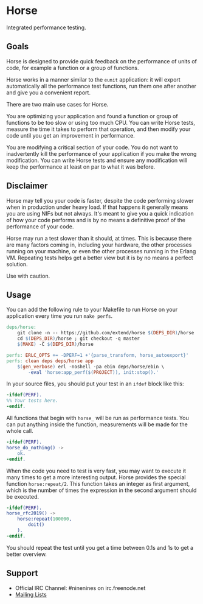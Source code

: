 Horse
=====

Integrated performance testing.

Goals
-----

Horse is designed to provide quick feedback on the performance
of units of code, for example a function or a group of functions.

Horse works in a manner similar to the `eunit` application: it
will export automatically all the performance test functions,
run them one after another and give you a convenient report.

There are two main use cases for Horse.

You are optimizing your application and found a function or
group of functions to be too slow or using too much CPU. You
can write Horse tests, measure the time it takes to perform
that operation, and then modify your code until you get an
improvement in performance.

You are modifying a critical section of your code. You do not
want to inadvertently kill the performance of your application
if you make the wrong modification. You can write Horse tests
and ensure any modification will keep the performance at least
on par to what it was before.

Disclaimer
----------

Horse may tell you your code is faster, despite the code performing
slower when in production under heavy load. If that happens it
generally means you are using NIFs but not always. It's meant to
give you a quick indication of how your code performs and is by
no means a definitive proof of the performance of your code.

Horse may run a test slower than it should, at times. This is
because there are many factors coming in, including your hardware,
the other processes running on your machine, or even the other
processes running in the Erlang VM. Repeating tests helps get
a better view but it is by no means a perfect solution.

Use with caution.

Usage
-----

You can add the following rule to your Makefile to run Horse
on your application every time you run `make perfs`.

``` Makefile
deps/horse:
	git clone -n -- https://github.com/extend/horse $(DEPS_DIR)/horse
	cd $(DEPS_DIR)/horse ; git checkout -q master
	$(MAKE) -C $(DEPS_DIR)/horse

perfs: ERLC_OPTS += -DPERF=1 +'{parse_transform, horse_autoexport}'
perfs: clean deps deps/horse app
	$(gen_verbose) erl -noshell -pa ebin deps/horse/ebin \
		-eval 'horse:app_perf($(PROJECT)), init:stop().'
```

In your source files, you should put your test in an `ifdef` block
like this:

``` erlang
-ifdef(PERF).
%% Your tests here.
-endif.
```

All functions that begin with `horse_` will be run as performance
tests. You can put anything inside the function, measurements will
be made for the whole call.

``` erlang
-ifdef(PERF).
horse_do_nothing() ->
    ok.
-endif.
```

When the code you need to test is very fast, you may want to
execute it many times to get a more interesting output. Horse
provides the special function `horse:repeat/2`. This function
takes an integer as first argument, which is the number of times
the expression in the second argument should be executed.

``` erlang
-ifdef(PERF).
horse_rfc2019() ->
    horse:repeat(100000,
        doit()
    ).
-endif.
```

You should repeat the test until you get a time between 0.1s
and 1s to get a better overview.

Support
-------

 *  Official IRC Channel: #ninenines on irc.freenode.net
 *  [Mailing Lists](http://lists.ninenines.eu)
